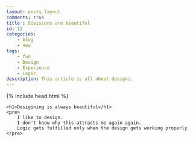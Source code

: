 ```yaml
---
layout: posts_layout
comments: true
title : Divisions are beautiful
id: 12
categories:
    - blog
    - new
tags:
    - fun
    - Design
    - Experience
    - Logic
description: This article is all about designs.
---
```


<html>
{% include head.html %}
<body>

    <h1>Desigining is always beautiful</h1>
    <pre>
        I like to design.
        I don't know why this attracts me again again.
        Logic gets fulfilled only when the design gets working properly
    </pre>
</body>
</html>

